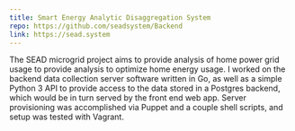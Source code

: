 ```yaml
---
title: Smart Energy Analytic Disaggregation System
repo: https://github.com/seadsystem/Backend
link: https://sead.system
---
```

The SEAD microgrid project aims to provide analysis of home power grid usage to provide analysis to optimize home energy usage. I worked on the backend data collection server software written in Go, as well as a simple Python 3 API to provide access to the data stored in a Postgres backend, which would be in turn served by the front end web app. Server provisioning was accomplished via Puppet and a couple shell scripts, and setup was tested with Vagrant. 

